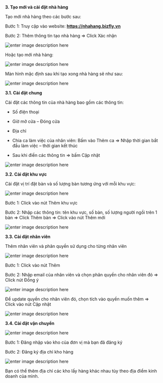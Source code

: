 **3. Tạo mới và cài đặt nhà hàng**

Tạo mới nhà hàng theo các bước sau:

Bước 1: Truy cập vào website: **https://nhahang.bizfly.vn**

Bước 2: Thêm thông tin tạo nhà hàng => Click Xác nhận

![enter image description here](https://static8.muarecdn.com/original/muare/images/2019/11/20/5386092_8.png)

Hoặc tạo mới nhà hàng:

![enter image description here](https://static8.muarecdn.com/original/muare/images/2019/11/20/5386094_9.png)

Màn hình mặc định sau khi tạo xong nhà hàng sẽ như sau:

![enter image description here](https://static8.muarecdn.com/original/muare/images/2019/11/20/5386097_10.png)

 **3.1. Cài đặt chung**

Cài đặt các thông tin của nhà hàng bao gồm các thông tin:

- Số điện thoại

- Giờ mở cửa – Đóng cửa

- Địa chỉ

- Chia ca làm việc của nhân viên: Bấm vào Thêm ca => Nhập thời gian bắt đầu làm việc – thời gian kết thúc

- Sau khi điền các thông tin => bấm Cập nhật

![enter image description here](https://static8.muarecdn.com/original/muare/images/2019/11/20/5386115_11.png)

 **3.2. Cài đặt khu vực**

Cài đặt vị trí đặt bàn và số lượng bàn tương ứng với mỗi khu vực:

![enter image description here](https://static8.muarecdn.com/original/muare/images/2019/11/20/5386120_12.png)

Bước 1: Click vào nút Thêm khu vực

Bước 2: Nhập các thông tin: tên khu vực, số bàn, số lượng người ngồi trên 1 bàn => Click Thêm bàn => Click vào nút Thêm mới

![enter image description here](https://static8.muarecdn.com/original/muare/images/2019/11/20/5386125_13.png)

 **3.3. Cài đặt nhân viên**

Thêm nhân viên và phân quyền sử dụng cho từng nhân viên

![enter image description here](https://static8.muarecdn.com/original/muare/images/2019/11/20/5386136_14.png)

Bước 1: Click vào nút Thêm

Bước 2: Nhập email của nhân viên và chọn phân quyền cho nhân viên đó => Click nút Đồng ý

![enter image description here](https://static8.muarecdn.com/original/muare/images/2019/11/20/5386139_15.png)

Để update quyền cho nhân viên đó, chọn tích vào quyền muốn thêm => Click vào nút Cập nhật

![enter image description here](https://static8.muarecdn.com/original/muare/images/2019/11/20/5386141_16.png)

 **3.4. Cài đặt vận chuyển**
 
 ![enter image description here](https://static8.muarecdn.com/original/muare/images/2019/11/20/5386148_17.png)

Bước 1: Đăng nhập vào kho của đơn vị mà bạn đã đăng ký

Bước 2: Đăng ký địa chỉ kho hàng

![enter image description here](https://static8.muarecdn.com/original/muare/images/2019/11/20/5386150_18.png)

Bạn có thể thêm địa chỉ các kho lấy hàng khác nhau tùy theo địa điểm kinh doanh của mình.

